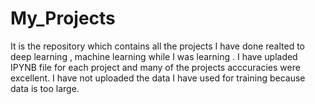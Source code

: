 # My_Projects
It is the repository which contains all the projects I have done realted to deep learning , machine learning while I was learning . I have upladed IPYNB file for each project and many of the projects acccuracies were excellent. I have not uploaded the data I have used for training because data is too large.

